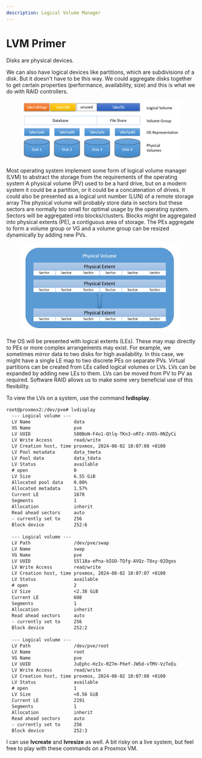 ```yaml
---
description: Logical Volume Manager
---
```


# LVM Primer

Disks are physical devices.

We can also have logical devices like partitions, which are subdivisions of a disk. But it doesn't have to be this way. We could aggregate disks together to get certain properties (performance, availability, size) and this is what we do with RAID controllers.

<figure><img src="../.gitbook/assets/image (2).png" alt=""><figcaption></figcaption></figure>

Most operating system implement some form of logical volume manager (LVM) to abstract the storage from the requirements of the operating system A physical volume (PV) used to be a hard drive, but on a modern system it could be a partition, or it could be a concatenation of drives. It could also be presented as a logical unit number (LUN) of a remote storage array The physical volume will probably store data in sectors but these sectors are normally too small for optimal usage by the operating system. Sectors will be aggregated into blocks/clusters. Blocks might be aggregated into physical extents (PE), a contiguous area of storage. The PEs aggregate to form a volume group or VG and a volume group can be resized dynamically by adding new PVs.

<figure><img src="../.gitbook/assets/image (1) (1).png" alt=""><figcaption></figcaption></figure>

The OS will be presented with logical extents (LEs). These may map directly to PEs or more complex arrangements may exist. For example, we sometimes mirror data to two disks for high availability. In this case, we might have a single LE map to two discrete PEs on separate PVs. Virtual partitions can be created from LEs called logical volumes or LVs. LVs can be expanded by adding new LEs to them. LVs can be moved from PV to PV as required. Software RAID allows us to make some very beneficial use of this flexibility.

To view the LVs on a system, use the command **lvdisplay**.

```
root@proxmox2:/dev/pve# lvdisplay
  --- Logical volume ---
  LV Name                data
  VG Name                pve
  LV UUID                S80BoN-F4o1-Qtlq-TKn3-oRTz-XVOS-0NZyCi
  LV Write Access        read/write
  LV Creation host, time proxmox, 2024-08-02 10:07:08 +0100
  LV Pool metadata       data_tmeta
  LV Pool data           data_tdata
  LV Status              available
  # open                 0
  LV Size                6.55 GiB
  Allocated pool data    0.00%
  Allocated metadata     1.57%
  Current LE             1678
  Segments               1
  Allocation             inherit
  Read ahead sectors     auto
  - currently set to     256
  Block device           252:6

  --- Logical volume ---
  LV Path                /dev/pve/swap
  LV Name                swap
  VG Name                pve
  LV UUID                S5l18a-ePna-bIGO-TQfg-AVQz-T8xy-02Dgos
  LV Write Access        read/write
  LV Creation host, time proxmox, 2024-08-02 10:07:07 +0100
  LV Status              available
  # open                 2
  LV Size                <2.38 GiB
  Current LE             608
  Segments               1
  Allocation             inherit
  Read ahead sectors     auto
  - currently set to     256
  Block device           252:2

  --- Logical volume ---
  LV Path                /dev/pve/root
  LV Name                root
  VG Name                pve
  LV UUID                JuEphc-HzIv-RZ7m-PXef-JW5d-vTMV-VzTeEu
  LV Write Access        read/write
  LV Creation host, time proxmox, 2024-08-02 10:07:08 +0100
  LV Status              available
  # open                 1
  LV Size                <8.56 GiB
  Current LE             2191
  Segments               1
  Allocation             inherit
  Read ahead sectors     auto
  - currently set to     256
  Block device           252:3
```

I can use **lvcreate** and **lvresize** as well. A bit risky on a live system, but feel free to play with these commands on a Proxmox VM.
